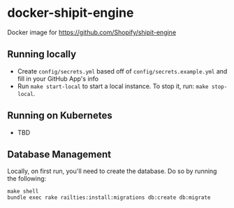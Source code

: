 # docker-shipit-engine

Docker image for https://github.com/Shopify/shipit-engine

## Running locally
* Create `config/secrets.yml` based off of `config/secrets.example.yml` and fill in your GitHub App's info
* Run `make start-local` to start a local instance. To stop it, run: `make stop-local`.

## Running on Kubernetes
* TBD

## Database Management
Locally, on first run, you'll need to create the database. Do so by running the following:
```
make shell
bundle exec rake railties:install:migrations db:create db:migrate
```
